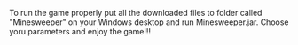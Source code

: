 To run the game properly put all the downloaded files to folder called "Minesweeper" on your Windows desktop and run Minesweeper.jar. Choose yoru parameters and enjoy the game!!!
